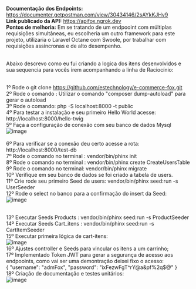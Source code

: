 <b>Documentação dos Endpoints:</b> https://documenter.getpostman.com/view/30434146/2sAYkKJHv9 <br>
<b>Link publicado da API:</b> https://apifox.ngrok.dev <br>
<b>Pontos de melhoria:</b> Em se tratando de um endpooint com múltiplas requisições simultâneas, eu escolheria um outro framework para este projeto, utilizaria o Laravel Octane com Swoole, por trabalhar com requisições assincronas e de alto desempenho.<br><br>

Abaixo descrevo como eu fui criando a logica dos itens desenvolvidos e sua sequencia para vocês irem acompanhando a linha de Raciocínio: <br><br>

1º Rode o git clone https://github.com/estechnology/e-commerce-fox.git<br>
2º Rode o comando : Utilizar o comando "composer dump-autoload" para gerar o autoload <br>
3º Rode o comando: php -S localhost:8000 -t public<br>
4º Para testar a instalação e seu primeiro Hello World acesse: http://localhost:8000/hello-twig<br>
5º Faça a configuração de conexão com seu banco de dados Mysql<br>
![image](https://github.com/user-attachments/assets/095ca1a5-9681-4fd0-908e-50de26e07757)<br><br>
6º Para verificar se a conexão deu certo acesse a rota: http://localhost:8000/test-db <br>
7º Rode o comando no terminal : vendor/bin/phinx init <br>
8º Rode o comando no terminal : vendor/bin/phinx create CreateUsersTable <br>
9º Rode o comando no terminal: vendor/bin/phinx migrate <br>
10º Verifique em seu banco de dados se foi criado a tabela de users. <br>
11º Crie rode seu primeiro Seed de users: vendor/bin/phinx seed:run -s UserSeeder  <br>
12º Rode o select no banco para a confirmação do insert da Seed: <br>
![image](https://github.com/user-attachments/assets/2bc07af2-625f-4ba6-a369-199124b72dfa) <br><br>

13º Executar Seeds Products : vendor/bin/phinx seed:run -s ProductSeeder <br>
14º Executar Seeds Cart_itens : vendor/bin/phinx seed:run -s CartItemSeeder <br>
15º Executar primeira lógica de cart-itens: <br>
![image](https://github.com/user-attachments/assets/2314c420-3279-455a-b325-1b53b44fa3b5) <br>
16º Ajustes controller e Seeds para vincular os itens a um carrinho; <br>
17º Implementado Token JWT para gerar a segurança de acesso aos endpooints, como vai ser uma demontração deixei fixo o acesso:<br>
{
    "username": "admFox",
    "password": "ixFezwFgT^rY@a&pf%2q$@"
}<br>
 18º Criação de documentação e testes unitários: <br>
 ![image](https://github.com/user-attachments/assets/681431b0-03a5-4f8d-8818-7ec74d4074cc)<br>

